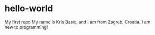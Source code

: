 # hello-world
My first repo
My name is Kris Basic, and I am from Zagreb, Croatia. I am new to programming!
